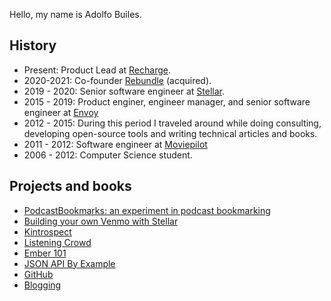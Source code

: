 Hello, my name is Adolfo Builes.

## History

- Present: Product Lead at [Recharge](https://rechargepayments.com).
- 2020-2021: Co-founder [Rebundle](https://rebundleapp.com) (acquired).
- 2019 - 2020: Senior software engineer at [Stellar](https://www.stellar.org/).
- 2015 - 2019: Product enginer, engineer manager, and senior software engineer at [Envoy](https://envoy.com/)
- 2012 - 2015: During this period I traveled around while doing consulting, developing open-source tools and writing technical articles and books.
- 2011 - 2012: Software engineer at [Moviepilot](https://en.wikipedia.org/wiki/Moviepilot)
- 2006 - 2012: Computer Science student.

## Projects and books

- [PodcastBookmarks: an experiment in podcast bookmarking](https://podcastbookmarks.com/)
- [Building your own Venmo with Stellar](https://blog.abuiles.com/building-your-own-venmo-with-stellar/)
- [Kintrospect](https://github.com/abuiles/kintrospect)
- [Listening Crowd](https://github.com/abuiles/listening-crowd)
- [Ember 101](https://leanpub.com/ember-cli-101)
- [JSON API By Example](https://leanpub.com/json-api-by-example)
- [GitHub](http://github.com/abuiles)
- [Blogging](articles)
